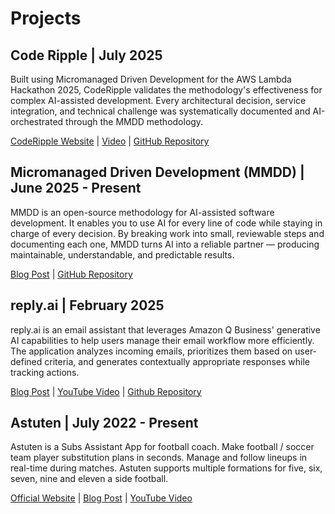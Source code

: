 # Projects

## Code Ripple | July 2025
Built using Micromanaged Driven Development for the AWS Lambda Hackathon 2025, CodeRipple validates the methodology's effectiveness for complex AI-assisted development. Every architectural decision, service integration, and technical challenge was systematically documented and AI-orchestrated through the MMDD methodology.

[CodeRipple Website](http://coderipple-showroom.s3-website-us-east-1.amazonaws.com/) | [Video](https://www.youtube.com/watch?v=v90v7DCC_yk) | [GitHub Repository](https://github.com/robertoallende/coderipple)

## Micromanaged Driven Development (MMDD) | June 2025 - Present
MMDD is an open-source methodology for AI-assisted software development. It enables you to use AI for every line of code while staying in charge of every decision. By breaking work into small, reviewable steps and documenting each one, MMDD turns AI into a reliable partner — producing maintainable, understandable, and predictable results.

[Blog Post](https://builder.aws.com/content/2y6nQgj1FVuaJIn9rFLThIslwaJ/code-with-ai-micromanagement-is-all-you-need) | [GitHub Repository](https://github.com/robertoallende/micromanaged-driven-development)

## reply.ai | February 2025
reply.ai is an email assistant that leverages Amazon Q Business' generative AI capabilities to help users manage their email workflow more efficiently. The application analyzes incoming emails, prioritizes them based on user-defined criteria, and generates contextually appropriate responses while tracking actions.

[Blog Post](https://builder.aws.com/content/2tNhySTWG5V6pxxaZi5S7hJcmsy/free-up-your-time-from-email-with-amazon-q-apps-and-genai) | [YouTube Video](https://www.youtube.com/watch?v=CKDVpbILJNM) | [Github Repository](https://github.com/robertoallende/reply.ai)

## Astuten | July 2022 - Present
Astuten is a Subs Assistant App for football coach. Make football / soccer team player substitution plans in seconds. Manage and follow lineups in real-time during matches.
Astuten supports multiple formations for five, six, seven, nine and eleven a side football.

[Official Website](https://www.astuten.com/) | [Blog Post](https://en.allende.nz/football/introducing-astuten/) | [YouTube Video](https://www.youtube.com/watch?v=z_hQ6TVI84Y)
